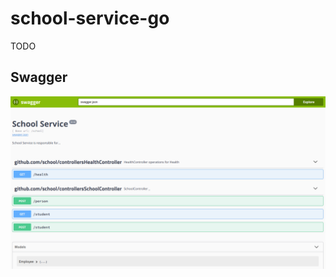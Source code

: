 # school-service-go
TODO

## Swagger
![alt text](https://github.com/amaurisur/school-service-go/blob/master/school_swagger.png)
